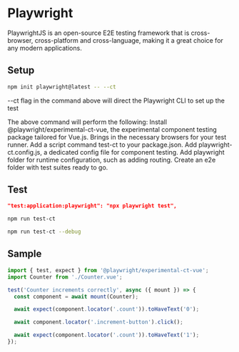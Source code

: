 # Playwright

PlaywrightJS is an open-source E2E testing framework that is cross-browser, cross-platform and cross-language, making it a great choice for any modern applications.

## Setup
```sh
npm init playwright@latest -- --ct
```
--ct flag in the command above will direct the Playwright CLI to set up the test

The above command will perform the following:
Install @playwright/experimental-ct-vue, the experimental component testing package tailored for Vue.js.
Brings in the necessary browsers for your test runner.
Add a script command test-ct to your package.json.
Add playwright-ct.config.js, a dedicated config file for component testing.
Add playwright folder for runtime configuration, such as adding routing.
Create an e2e folder with test suites ready to go.

## Test
```json
"test:application:playwright": "npx playwright test",
```

```sh
npm run test-ct

npm run test-ct --debug
```

## Sample
```js
import { test, expect } from '@playwright/experimental-ct-vue';
import Counter from './Counter.vue';

test('Counter increments correctly', async ({ mount }) => {
  const component = await mount(Counter);

  await expect(component.locator('.count')).toHaveText('0');

  await component.locator('.increment-button').click();

  await expect(component.locator('.count')).toHaveText('1');
});
```
